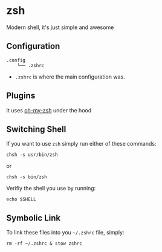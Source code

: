 # zsh

Modern shell, it's just simple and awesome

## Configuration

```
.config
    └── .zshrc
```

- ```.zshrc``` is where the main configuration was.

## Plugins

It uses [oh-my-zsh](https://ohmyz.sh/) under the hood

## Switching Shell

If you want to use ```zsh``` simply run either of these commands:

```
chsh -s usr/bin/zsh
```

or

```
chsh -s bin/zsh
```

Verifiy the shell you use by running:
```
echo $SHELL
```

## Symbolic Link

To link these files into you ```~/.zshrc``` file, simply:

```
rm -rf ~/.zshrc & stow zshrc
```
